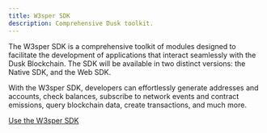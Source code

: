 ```yaml
---
title: W3sper SDK
description: Comprehensive Dusk toolkit.
---
```


The W3sper SDK is a comprehensive toolkit of modules designed to facilitate the development of applications that interact seamlessly with the Dusk Blockchain. The SDK will be available in two distinct versions: the Native SDK, and the Web SDK.

With the W3sper SDK, developers can effortlessly generate addresses and accounts, check balances, subscribe to network events and contract emissions, query blockchain data, create transactions, and much more.

<a href="https://github.com/dusk-network/rusk/wiki/%5BDraft%5D-W3sper-SDK" target="_blank">Use the W3sper SDK</a>
